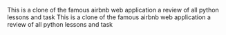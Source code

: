 This is a clone of the famous airbnb web application 
a review of all python lessons and task
This is a clone of the famous airbnb web application 
a review of all python lessons and task

